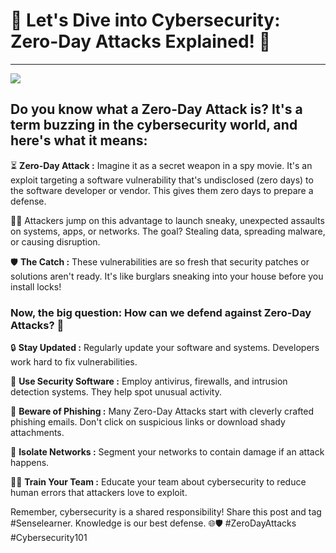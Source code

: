# 🚀 Let's Dive into Cybersecurity: Zero-Day Attacks Explained! 🚀

***

![](https://miro.medium.com/v2/resize:fit:1400/1*Egy-QZuCfTZGXhAgf4MX2A.png)

## Do you know what a Zero-Day Attack is? It's a term buzzing in the cybersecurity world, and here's what it means:

⏳ **Zero-Day Attack :** Imagine it as a secret weapon in a spy movie. It's an exploit targeting a software vulnerability that's undisclosed (zero days) to the software developer or vendor. This gives them zero days to prepare a defense.

🕵️‍♂️ Attackers jump on this advantage to launch sneaky, unexpected assaults on systems, apps, or networks. The goal? Stealing data, spreading malware, or causing disruption.

🛡️ **The Catch :** These vulnerabilities are so fresh that security patches or solutions aren't ready. It's like burglars sneaking into your house before you install locks!

### **Now, the big question: How can we defend against Zero-Day Attacks? 💪**

🔒 **Stay Updated :** Regularly update your software and systems. Developers work hard to fix vulnerabilities.

🤖 **Use Security Software :** Employ antivirus, firewalls, and intrusion detection systems. They help spot unusual activity.

🚫 **Beware of Phishing :** Many Zero-Day Attacks start with cleverly crafted phishing emails. Don't click on suspicious links or download shady attachments.

🔗 **Isolate Networks :** Segment your networks to contain damage if an attack happens.

👩‍💻 **Train Your Team :** Educate your team about cybersecurity to reduce human errors that attackers love to exploit.

Remember, cybersecurity is a shared responsibility! Share this post and tag #Senselearner. Knowledge is our best defense. 🌐🛡️ #ZeroDayAttacks #Cybersecurity101
